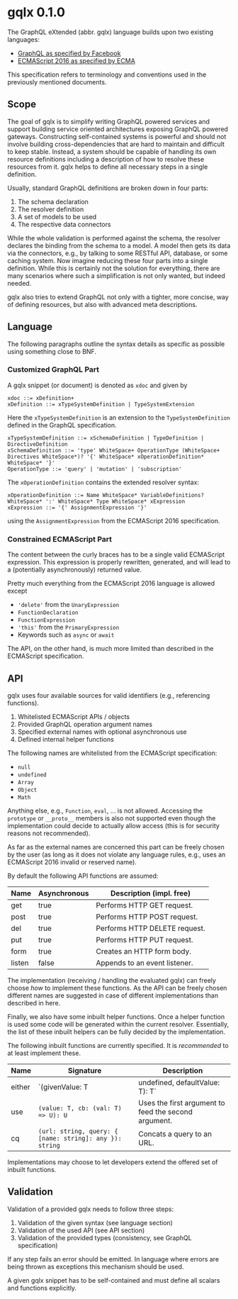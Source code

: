 # gqlx 0.1.0

The GraphQL eXtended (abbr. gqlx) language builds upon two existing languages:

- [GraphQL as specified by Facebook](http://facebook.github.io/graphql/June2018/)
- [ECMAScript 2016 as specified by ECMA](https://www.ecma-international.org/ecma-262/7.0/index.html)

This specification refers to terminology and conventions used in the previously mentioned documents.

## Scope

The goal of gqlx is to simplify writing GraphQL powered services and support building service oriented architectures exposing GraphQL powered gateways. Constructing self-contained systems is powerful and should not involve building cross-dependencies that are hard to maintain and difficult to keep stable. Instead, a system should be capable of handling its own resource definitions including a description of how to resolve these resources from it. gqlx helps to define all necessary steps in a single definition.

Usually, standard GraphQL definitions are broken down in four parts:

1. The schema declaration
2. The resolver definition
3. A set of models to be used
4. The respective data connectors

While the whole validation is performed against the schema, the resolver declares the binding from the schema to a model. A model then gets its data via the connectors, e.g., by talking to some RESTful API, database, or some caching system. Now imagine reducing these four parts into a single definition. While this is certainly not the solution for everything, there are many scenarios where such a simplification is not only wanted, but indeed needed.

gqlx also tries to extend GraphQL not only with a tighter, more concise, way of defining resources, but also with advanced meta descriptions.

## Language

The following paragraphs outline the syntax details as specific as possible using something close to BNF.

### Customized GraphQL Part

A gqlx snippet (or document) is denoted as `xdoc` and given by

```plain
xdoc ::= xDefinition+
xDefinition ::= xTypeSystemDefinition | TypeSystemExtension
```

Here the `xTypeSystemDefinition` is an extension to the `TypeSystemDefinition` defined in the GraphQL specification.

```plain
xTypeSystemDefinition ::= xSchemaDefinition | TypeDefinition | DirectiveDefinition
xSchemaDefinition ::= 'type' WhiteSpace+ OperationType (WhiteSpace+ Directives WhiteSpace*)? '{' WhiteSpace* xOperationDefinition* WhiteSpace* '}'
OperationType ::= 'query' | 'mutation' | 'subscription'
```

The `xOperationDefinition` contains the extended resolver syntax:

```plain
xOperationDefinition ::= Name WhiteSpace* VariableDefinitions? WhiteSpace* ':' WhiteSpace* Type WhiteSpace* xExpression
xExpression ::= '{' AssignmentExpression '}'
```

using the `AssignmentExpression` from the ECMAScript 2016 specification.

### Constrained ECMAScript Part

The content between the curly braces has to be a single valid ECMAScript expression. This expression is properly rewritten, generated, and will lead to a (potentially asynchronously) returned value.

Pretty much everything from the ECMAScript 2016 language is allowed except

- `'delete'` from the `UnaryExpression`
- `FunctionDeclaration`
- `FunctionExpression`
- `'this'` from the `PrimaryExpression`
- Keywords such as `async` or `await`

The API, on the other hand, is much more limited than described in the ECMAScript specification.

## API

gqlx uses four available sources for valid identifiers (e.g., referencing functions).

1. Whitelisted ECMAScript APIs / objects
2. Provided GraphQL operation argument names
3. Specified external names with optional asynchronous use
4. Defined internal helper functions

The following names are whitelisted from the ECMAScript specification:

- `null`
- `undefined`
- `Array`
- `Object`
- `Math`

Anything else, e.g., `Function`, `eval`, ... is not allowed. Accessing the `prototype` or `__proto__` members is also not supported even though the implementation could decide to actually allow access (this is for security reasons not recommended).

As far as the external names are concerned this part can be freely chosen by the user (as long as it does not violate any language rules, e.g., uses an ECMAScript 2016 invalid or reserved name).

By default the following API functions are assumed:

| Name   | Asynchronous | Description (impl. free)      |
|--------|--------------|-------------------------------|
| get    | true         | Performs HTTP GET request.    |
| post   | true         | Performs HTTP POST request.   |
| del    | true         | Performs HTTP DELETE request. |
| put    | true         | Performs HTTP PUT request.    |
| form   | true         | Creates an HTTP form body.    |
| listen | false        | Appends to an event listener. |

The implementation (receiving / handling the evaluated gqlx) can freely choose *how* to implement these functions. As the API can be freely chosen different names are suggested in case of different implementations than described in here.

Finally, we also have some inbuilt helper functions. Once a helper function is used some code will be generated within the current resolver. Essentially, the list of these inbuilt helpers can be fully decided by the implementation.

The following inbuilt functions are currently specified. It is *recommended* to at least implement these.

| Name   | Signature                                               | Description                                          |
|--------|---------------------------------------------------------|------------------------------------------------------|
| either | `(givenValue: T | undefined, defaultValue: T): T`       | Uses the given value or a default value.             |
| use    | `(value: T, cb: (val: T) => U): U`                      | Uses the first argument to feed the second argument. |
| cq     | `(url: string, query: { [name: string]: any }): string` | Concats a query to an URL.                           |

Implementations may choose to let developers extend the offered set of inbuilt functions.

## Validation

Validation of a provided gqlx needs to follow three steps:

1. Validation of the given syntax (see language section)
2. Validation of the used API (see API section)
3. Validation of the provided types (consistency, see GraphQL specification)

If any step fails an error should be emitted. In language where errors are being thrown as exceptions this mechanism should be used.

A given gqlx snippet has to be self-contained and must define all scalars and functions explicitly.
